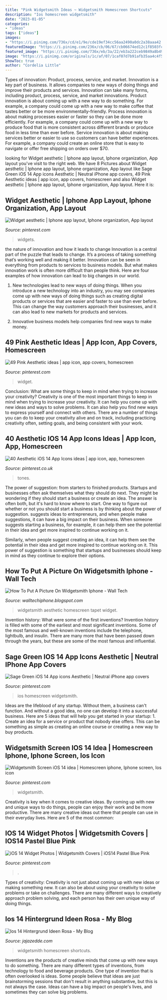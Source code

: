 ```yaml
---
title: "Pink Widgetsmith Ideas ~ Widgetsmith Homescreen Shortcuts"
description: "Ios homescreen widgetsmith"
date: "2023-01-05"
categories:
- "ideas"
tags: ["ideas"]
images:
- "https://i.pinimg.com/736x/cd/e1/9e/cde19ef34cc56aa2490a0dc2a38aaa42.jpg"
featuredImage: "https://i.pinimg.com/236x/cb/06/67/cb06674ed12c1f8503fcc686ba8b7d28.jpg"
featured_image: "https://i.pinimg.com/736x/eb/3a/22/eb3a222ceb9849a8b49c44f778745eb8.jpg"
image: "https://i.pinimg.com/originals/1c/af/07/1caf07d7b91afb35aa4c4f5292f0e6d5.jpg"
ShowToc: true
author: "Cordelia Little"
---
```



Types of innovation: Product, process, service, and market.
Innovation is a key part of business. It allows companies to new ways of doing things and improve their products and services. Innovation can take many forms, including product, process, service, and market innovations. 
Product innovation is about coming up with a new way to do something. For example, a company could come up with a new way to make coffee that tastes better or be more environmentally-friendly. Process innovation is about making processes easier or faster so they can be done more efficiently. For example, a company could come up with a new way to produce food that is more consistent across different brands or produce food in less time than ever before. Service innovation is about making services better or easier to use so customers can have better experiences. For example, a company could create an online store that is easy to navigate or offer free shipping on orders over $70.

	

		
looking for Widget aesthetic | Iphone app layout, Iphone organization, App layout you've visit to the right web. We have 8 Pictures about Widget aesthetic | Iphone app layout, Iphone organization, App layout like Sage Green iOS 14 App icons Aesthetic | Neutral iPhone app covers, 49 Pink Aesthetic ideas | app icon, app covers, homescreen and also Widget aesthetic | Iphone app layout, Iphone organization, App layout. Here it is:
		
    
## Widget Aesthetic | Iphone App Layout, Iphone Organization, App Layout

<img loading=lazy src="https://i.pinimg.com/originals/05/38/5e/05385e2460bd494d7d3035527d15ecd9.jpg" onerror="this.onerror=null;this.src='https://tse1.mm.bing.net/th?id=OIP.7sBbJcxPRfT_GO8Xnmf_UgHaMq&amp;pid=15.1';" alt="Widget aesthetic | Iphone app layout, Iphone organization, App layout">

_Source: pinterest.com_

>widgets. 

	

the nature of innovation and how it leads to change
Innovation is a central part of the puzzle that leads to change. It’s a process of taking something that’s working well and making it better. Innovation can be seen in everything from products to services to business models. But what makes innovation work is often more difficult than people think. Here are four examples of how innovation can lead to big changes in our world.
1) New technologies lead to new ways of doing things. When you introduce a new technology into an industry, you may see companies come up with new ways of doing things such as creating digital products or services that are easier and faster to use than ever before. This can change the way customers approach their businesses, and it can also lead to new markets for products and services.

2) Innovative business models help companies find new ways to make money.

    
## 49 Pink Aesthetic Ideas | App Icon, App Covers, Homescreen

<img loading=lazy src="https://i.pinimg.com/236x/a3/6d/73/a36d73c36776b7300a1f26f92c4046a4.jpg" onerror="this.onerror=null;this.src='https://tse4.mm.bing.net/th?id=OIP.zJmgNmImJ6t1Rms01UeMHwAAAA&amp;pid=15.1';" alt="49 Pink Aesthetic ideas | app icon, app covers, homescreen">

_Source: pinterest.com_

>widget. 

	

Conclusion: What are some things to keep in mind when trying to increase your creativity?
Creativity is one of the most important things to keep in mind when trying to increase your creativity. It can help you come up with new ideas and ways to solve problems. It can also help you find new ways to express yourself and connect with others. There are a number of things you can do to keep your creativity alive and on track, including practicing creativity often, setting goals, and being consistent with your work.

    
## 40 Aesthetic IOS 14 App Icons Ideas | App Icon, App, Homescreen

<img loading=lazy src="https://i.pinimg.com/236x/cb/06/67/cb06674ed12c1f8503fcc686ba8b7d28.jpg" onerror="this.onerror=null;this.src='https://tse1.mm.bing.net/th?id=OIP.O8tYFPoDbzd99O-wiFdj8gAAAA&amp;pid=15.1';" alt="40 Aesthetic iOS 14 App Icons ideas | app icon, app, homescreen">

_Source: pinterest.co.uk_

>tones. 

	

The power of suggestion: from starters to finished products.
Startups and businesses often ask themselves what they should do next. They might be wondering if they should start a business or create an idea. The answer is often both, but it's hard to know where to start. One way to figure out whether or not you should start a business is by thinking about the power of suggestion. 
 suggests ideas to entrepreneurs, and when people make suggestions, it can have a big impact on their business. When someone suggests starting a business, for example, it can help them see the potential in their idea and get more inspired to continue working on it. 

Similarly, when people suggest creating an idea, it can help them see the potential in their idea and get more inspired to continue working on it. This power of suggestion is something that startups and businesses should keep in mind as they continue to explore their options.

    
## How To Put A Picture On Widgetsmith Iphone - Wall Tech

<img loading=lazy src="https://i.pinimg.com/736x/0c/9d/55/0c9d55a450cf1dcf9d8d2d4de6f19014.jpg" onerror="this.onerror=null;this.src='https://tse2.mm.bing.net/th?id=OIP.lC4cF0y9v3VCfogScW2tXgHaMu&amp;pid=15.1';" alt="How To Put A Picture On Widgetsmith Iphone - Wall Tech">

_Source: walltechiphone.blogspot.com_

>widgetsmith aesthetic homescreen tapet widget. 

	

Invention history: What were some of the first inventions?
Invention history is filled with some of the earliest and most significant inventions. Some of the most famous and well-known inventions include the telephone, lightbulb, and insulin. There are many more that have been passed down through the years, but these are some of the most famous and influential.

    
## Sage Green IOS 14 App Icons Aesthetic | Neutral IPhone App Covers

<img loading=lazy src="https://i.pinimg.com/736x/eb/3a/22/eb3a222ceb9849a8b49c44f778745eb8.jpg" onerror="this.onerror=null;this.src='https://tse1.mm.bing.net/th?id=OIP.P8BaDatGl45YW4afDeKV-wHaPC&amp;pid=15.1';" alt="Sage Green iOS 14 App icons Aesthetic | Neutral iPhone app covers">

_Source: pinterest.com_

>ios homescreen widgetsmith. 

	

Ideas are the lifeblood of any startup. Without them, a business can't function. And without a good idea, no one can develop it into a successful business. Here are 5 ideas that will help you get started in your startup: 1. Create an idea for a service or product that nobody else offers. This can be something as simple as creating an online course or creating a new way to buy products. 
    
## Widgetsmith Screen IOS 14 Idea | Homescreen Iphone, Iphone Screen, Ios Icon

<img loading=lazy src="https://i.pinimg.com/originals/22/13/d0/2213d0d09dd9169fa0c596ae9542a60a.jpg" onerror="this.onerror=null;this.src='https://tse3.mm.bing.net/th?id=OIP.FkjM12pWC5S-d2Fwj2bJlQHaNK&amp;pid=15.1';" alt="Widgetsmith Screen iOS 14 idea | Homescreen iphone, Iphone screen, Ios icon">

_Source: pinterest.com_

>widgetsmith. 

	

Creativity is key when it comes to creative ideas. By coming up with new and unique ways to do things, people can enjoy their work and be more productive. There are many creative ideas out there that people can use in their everyday lives. Here are 5 of the most common: 

    
## IOS 14 Widget Photos | Widgetsmith Covers | IOS14 Pastel Blue Pink

<img loading=lazy src="https://i.pinimg.com/736x/cd/e1/9e/cde19ef34cc56aa2490a0dc2a38aaa42.jpg" onerror="this.onerror=null;this.src='https://tse1.mm.bing.net/th?id=OIP.MWhi-7gscB_96U63Wg6D4AHaM1&amp;pid=15.1';" alt="iOS 14 Widget Photos | Widgetsmith Covers | iOS14 Pastel Blue Pink">

_Source: pinterest.com_

>. 

	

Types of creativity:
Creativity is not just about coming up with new ideas or making something new. It can also be about using your creativity to solve problems or take on challenges. There are many different ways to creatively approach problem solving, and each person has their own unique way of doing things.

    
## Ios 14 Hintergrund Ideen Rosa - My Blog

<img loading=lazy src="https://i.pinimg.com/originals/1c/af/07/1caf07d7b91afb35aa4c4f5292f0e6d5.jpg" onerror="this.onerror=null;this.src='https://tse2.mm.bing.net/th?id=OIP.A_CX-QOX9NWY8IM70tF3hgHaM4&amp;pid=15.1';" alt="Ios 14 Hintergrund Ideen Rosa - My Blog">

_Source: jajazedde.com_

>widgetsmith homescreen shortcuts. 

	

Inventions are the products of creative minds that come up with new ways to do something. There are many different types of inventions, from technology to food and beverage products. One type of invention that is often overlooked is ideas. Some people believe that ideas are just brainstorming sessions that don't result in anything substantive, but this is not always the case. Ideas can have a big impact on people's lives, and sometimes they can solve big problems.

